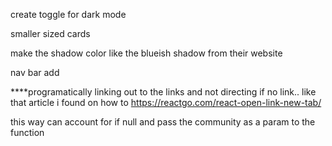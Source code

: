 create toggle for dark mode


smaller sized cards



make the shadow color like the blueish shadow from their website



nav bar add 

****programatically linking out to the links and not directing if no link.. like that article i found on how to https://reactgo.com/react-open-link-new-tab/

this way can account for if null and pass the community as a param to the function